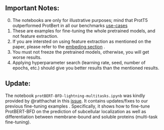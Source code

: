 Important Notes:
----------------
0. The notebooks are only for illustrative purposes; mind that ProtT5 outperformed ProtBert in all our benchmarks [use-cases](https://github.com/agemagician/ProtTrans#-use-cases)
1. These are examples for fine-tuning the whole pretrained models, and not feature extraction.
2. If you are intersted on using feature extraction as mentioned on the paper, please refer to the [embeding section](https://github.com/agemagician/ProtTrans/tree/master/Embedding) .
3. You must not freeze the pretrained models, otherwise, you will get worse results.
4. Applying hyperparameter search (learning rate, seed, number of epochs, etc.) should give you better results than the mentioned results.

Update:
----------------
The notebook `protBERT-BFD-lightning-multitasks.ipynb` was kindly provided by @ratthachat in this [issue](https://github.com/agemagician/ProtTrans/issues/74#issuecomment-1120174837). It contains updates/fixes to our previous fine-tuning examples . Specifically, it shows how to fine-tune ProtBERT-BFD on the prediction of subcellular localization as well as differentiation between membrane-bound and soluble proteins (multi-task fine-tuning).
